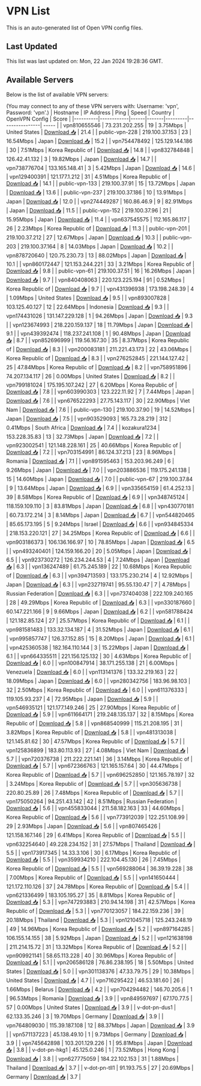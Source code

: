 # VPN List

This is an auto-generated list of Open VPN config files.

## Last Updated

This list was last updated on: Mon, 22 Jan 2024 19:28:36 GMT.

## Available Servers

Below is the list of available VPN servers:

(You may connect to any of these VPN servers with: Username: 'vpn', Password: 'vpn'.)
| Hostname | IP Address | Ping | Speed | Country | OpenVPN Config | Score |
|----------|------------|------|-------|---------|----------------| ----- |
| vpn810655546 | 73.231.202.255 | 19 | 3.75Mbps | United States | [Download 📥](./configs/server_0_US.ovpn) | 21.4 |
| public-vpn-228 | 219.100.37.153 | 23 | 16.54Mbps | Japan | [Download 📥](./configs/server_1_JP.ovpn) | 15.2 |
| vpn754478492 | 125.129.144.186 | 30 | 7.51Mbps | Korea Republic of | [Download 📥](./configs/server_2_KR.ovpn) | 14.8 |
| vpn832784848 | 126.42.41.132 | 3 | 19.82Mbps | Japan | [Download 📥](./configs/server_3_JP.ovpn) | 14.7 |
| vpn738776704 | 133.165.148.41 | 3 | 5.42Mbps | Japan | [Download 📥](./configs/server_4_JP.ovpn) | 14.6 |
| vpn129400391 | 121.177.1.212 | 31 | 4.51Mbps | Korea Republic of | [Download 📥](./configs/server_5_KR.ovpn) | 14.1 |
| public-vpn-133 | 219.100.37.91 | 15 | 13.72Mbps | Japan | [Download 📥](./configs/server_6_JP.ovpn) | 13.6 |
| public-vpn-237 | 219.100.37.186 | 10 | 13.91Mbps | Japan | [Download 📥](./configs/server_7_JP.ovpn) | 12.0 |
| vpn274449287 | 160.86.46.9 | 9 | 82.91Mbps | Japan | [Download 📥](./configs/server_8_JP.ovpn) | 11.5 |
| public-vpn-152 | 219.100.37.96 | 21 | 15.95Mbps | Japan | [Download 📥](./configs/server_9_JP.ovpn) | 11.4 |
| vpn637545575 | 112.165.86.117 | 26 | 2.23Mbps | Korea Republic of | [Download 📥](./configs/server_10_KR.ovpn) | 11.3 |
| public-vpn-201 | 219.100.37.212 | 27 | 12.67Mbps | Japan | [Download 📥](./configs/server_11_JP.ovpn) | 10.3 |
| public-vpn-203 | 219.100.37.164 | 8 | 14.03Mbps | Japan | [Download 📥](./configs/server_12_JP.ovpn) | 10.2 |
| vpn878720640 | 120.75.230.73 | 13 | 88.02Mbps | Japan | [Download 📥](./configs/server_13_JP.ovpn) | 10.1 |
| vpn860172447 | 121.153.244.221 | 33 | 3.21Mbps | Korea Republic of | [Download 📥](./configs/server_14_KR.ovpn) | 9.8 |
| public-vpn-61 | 219.100.37.51 | 16 | 16.26Mbps | Japan | [Download 📥](./configs/server_15_JP.ovpn) | 9.7 |
| vpn840408063 | 220.123.225.194 | 91 | 0.52Mbps | Korea Republic of | [Download 📥](./configs/server_16_KR.ovpn) | 9.7 |
| vpn431396938 | 173.198.248.39 | 4 | 1.09Mbps | United States | [Download 📥](./configs/server_17_US.ovpn) | 9.5 |
| vpn893007828 | 103.125.40.127 | 12 | 22.64Mbps | Indonesia | [Download 📥](./configs/server_18_ID.ovpn) | 9.3 |
| vpn174431026 | 131.147.229.128 | 1 | 94.26Mbps | Japan | [Download 📥](./configs/server_19_JP.ovpn) | 9.3 |
| vpn123674993 | 218.220.159.137 | 18 | 11.79Mbps | Japan | [Download 📥](./configs/server_20_JP.ovpn) | 9.1 |
| vpn439392474 | 118.237.241.108 | 1 | 90.48Mbps | Japan | [Download 📥](./configs/server_21_JP.ovpn) | 8.7 |
| vpn852696999 | 119.56.167.30 | 35 | 8.37Mbps | Korea Republic of | [Download 📥](./configs/server_22_KR.ovpn) | 8.3 |
| vpn200083181 | 211.221.43.173 | 22 | 43.06Mbps | Korea Republic of | [Download 📥](./configs/server_23_KR.ovpn) | 8.3 |
| vpn276252845 | 221.144.127.42 | 25 | 47.84Mbps | Korea Republic of | [Download 📥](./configs/server_24_KR.ovpn) | 8.2 |
| vpn758951896 | 74.207.134.117 | 26 | 0.00Mbps | United States | [Download 📥](./configs/server_25_US.ovpn) | 8.2 |
| vpn799181024 | 175.195.107.242 | 27 | 6.20Mbps | Korea Republic of | [Download 📥](./configs/server_26_KR.ovpn) | 7.8 |
| vpn603990303 | 123.222.11.92 | 7 | 7.44Mbps | Japan | [Download 📥](./configs/server_27_JP.ovpn) | 7.6 |
| vpn676522293 | 27.75.143.117 | 30 | 22.90Mbps | Viet Nam | [Download 📥](./configs/server_28_VN.ovpn) | 7.6 |
| public-vpn-130 | 219.100.37.90 | 19 | 14.52Mbps | Japan | [Download 📥](./configs/server_29_JP.ovpn) | 7.5 |
| vpn903529093 | 165.73.28.219 | 312 | 0.41Mbps | South Africa | [Download 📥](./configs/server_30_ZA.ovpn) | 7.4 |
| kozakura1234 | 153.228.35.83 | 13 | 32.73Mbps | Japan | [Download 📥](./configs/server_31_JP.ovpn) | 7.2 |
| vpn923002541 | 121.148.228.161 | 25 | 40.66Mbps | Korea Republic of | [Download 📥](./configs/server_32_KR.ovpn) | 7.2 |
| vpn703154991 | 86.124.37.213 | 23 | 8.96Mbps | Romania | [Download 📥](./configs/server_33_RO.ovpn) | 7.1 |
| vpn891595463 | 153.203.96.249 | 6 | 9.26Mbps | Japan | [Download 📥](./configs/server_34_JP.ovpn) | 7.0 |
| vpn203886536 | 119.175.241.138 | 15 | 14.60Mbps | Japan | [Download 📥](./configs/server_35_JP.ovpn) | 7.0 |
| public-vpn-67 | 219.100.37.84 | 9 | 13.64Mbps | Japan | [Download 📥](./configs/server_36_JP.ovpn) | 6.9 |
| vpn335654159 | 61.4.252.13 | 39 | 8.58Mbps | Korea Republic of | [Download 📥](./configs/server_37_KR.ovpn) | 6.9 |
| vpn348745124 | 118.159.109.110 | 3 | 83.81Mbps | Japan | [Download 📥](./configs/server_38_JP.ovpn) | 6.8 |
| vpn430770181 | 60.73.172.214 | 3 | 8.14Mbps | Japan | [Download 📥](./configs/server_39_JP.ovpn) | 6.7 |
| vpn544820465 | 85.65.173.195 | 5 | 9.24Mbps | Israel | [Download 📥](./configs/server_40_IL.ovpn) | 6.6 |
| vpn934845334 | 218.153.220.121 | 27 | 34.25Mbps | Korea Republic of | [Download 📥](./configs/server_41_KR.ovpn) | 6.6 |
| vpn903186373 | 106.136.166.97 | 10 | 78.85Mbps | Japan | [Download 📥](./configs/server_42_JP.ovpn) | 6.5 |
| vpn493240401 | 124.159.166.20 | 20 | 5.05Mbps | Japan | [Download 📥](./configs/server_43_JP.ovpn) | 6.5 |
| vpn923730272 | 126.234.244.53 | 4 | 7.24Mbps | Japan | [Download 📥](./configs/server_44_JP.ovpn) | 6.3 |
| vpn136247489 | 61.75.245.189 | 22 | 10.68Mbps | Korea Republic of | [Download 📥](./configs/server_45_KR.ovpn) | 6.3 |
| vpn394713593 | 133.175.230.214 | 4 | 12.92Mbps | Japan | [Download 📥](./configs/server_46_JP.ovpn) | 6.3 |
| vpn232719741 | 95.55.130.47 | 7 | 4.78Mbps | Russian Federation | [Download 📥](./configs/server_47_RU.ovpn) | 6.3 |
| vpn737404038 | 222.109.240.165 | 28 | 49.29Mbps | Korea Republic of | [Download 📥](./configs/server_48_KR.ovpn) | 6.3 |
| vpn330187660 | 60.147.221.166 | 9 | 9.66Mbps | Japan | [Download 📥](./configs/server_49_JP.ovpn) | 6.2 |
| vpn581788424 | 121.182.85.124 | 27 | 25.57Mbps | Korea Republic of | [Download 📥](./configs/server_50_KR.ovpn) | 6.1 |
| vpn981581483 | 133.32.134.187 | 4 | 31.52Mbps | Japan | [Download 📥](./configs/server_51_JP.ovpn) | 6.1 |
| vpn995857747 | 126.37.152.85 | 15 | 8.20Mbps | Japan | [Download 📥](./configs/server_52_JP.ovpn) | 6.1 |
| vpn425360538 | 182.164.110.144 | 3 | 15.22Mbps | Japan | [Download 📥](./configs/server_53_JP.ovpn) | 6.1 |
| vpn664335511 | 221.156.125.132 | 30 | 4.63Mbps | Korea Republic of | [Download 📥](./configs/server_54_KR.ovpn) | 6.0 |
| vpn100847914 | 38.171.255.138 | 21 | 6.00Mbps | Venezuela | [Download 📥](./configs/server_55_VE.ovpn) | 6.0 |
| vpn113141376 | 133.32.219.163 | 22 | 18.09Mbps | Japan | [Download 📥](./configs/server_56_JP.ovpn) | 6.0 |
| vpn280342756 | 183.96.98.103 | 32 | 2.50Mbps | Korea Republic of | [Download 📥](./configs/server_57_KR.ovpn) | 6.0 |
| vpn611376333 | 119.105.93.237 | 4 | 72.95Mbps | Japan | [Download 📥](./configs/server_58_JP.ovpn) | 5.9 |
| vpn546935121 | 121.177.149.246 | 25 | 27.90Mbps | Korea Republic of | [Download 📥](./configs/server_59_KR.ovpn) | 5.9 |
| vpn611664171 | 219.248.135.137 | 32 | 8.15Mbps | Korea Republic of | [Download 📥](./configs/server_60_KR.ovpn) | 5.8 |
| vpn868540999 | 115.21.208.195 | 31 | 3.82Mbps | Korea Republic of | [Download 📥](./configs/server_61_KR.ovpn) | 5.8 |
| vpn481313038 | 121.145.81.62 | 30 | 47.57Mbps | Korea Republic of | [Download 📥](./configs/server_62_KR.ovpn) | 5.7 |
| vpn125836899 | 183.80.113.93 | 27 | 4.08Mbps | Viet Nam | [Download 📥](./configs/server_63_VN.ovpn) | 5.7 |
| vpn720376738 | 211.222.221.141 | 36 | 3.14Mbps | Korea Republic of | [Download 📥](./configs/server_64_KR.ovpn) | 5.7 |
| vpn672366763 | 121.165.157.64 | 30 | 44.47Mbps | Korea Republic of | [Download 📥](./configs/server_65_KR.ovpn) | 5.7 |
| vpn696252850 | 121.165.78.197 | 32 | 3.24Mbps | Korea Republic of | [Download 📥](./configs/server_66_KR.ovpn) | 5.7 |
| vpn305636738 | 220.80.25.89 | 26 | 7.48Mbps | Korea Republic of | [Download 📥](./configs/server_67_KR.ovpn) | 5.7 |
| vpn175050264 | 94.251.43.142 | 42 | 8.51Mbps | Russian Federation | [Download 📥](./configs/server_68_RU.ovpn) | 5.6 |
| vpn455833044 | 211.58.182.163 | 33 | 44.60Mbps | Korea Republic of | [Download 📥](./configs/server_69_KR.ovpn) | 5.6 |
| vpn773912039 | 122.251.108.99 | 29 | 2.93Mbps | Japan | [Download 📥](./configs/server_70_JP.ovpn) | 5.6 |
| vpn807465426 | 121.158.167.146 | 29 | 6.41Mbps | Korea Republic of | [Download 📥](./configs/server_71_KR.ovpn) | 5.5 |
| vpn632254640 | 49.228.234.152 | 31 | 27.57Mbps | Thailand | [Download 📥](./configs/server_72_TH.ovpn) | 5.5 |
| vpn173917345 | 14.33.3.106 | 30 | 6.17Mbps | Korea Republic of | [Download 📥](./configs/server_73_KR.ovpn) | 5.5 |
| vpn359934210 | 222.104.45.130 | 26 | 7.45Mbps | Korea Republic of | [Download 📥](./configs/server_74_KR.ovpn) | 5.5 |
| vpn569288064 | 36.39.19.228 | 38 | 7.00Mbps | Korea Republic of | [Download 📥](./configs/server_75_KR.ovpn) | 5.5 |
| vpn141650444 | 121.172.110.126 | 37 | 24.78Mbps | Korea Republic of | [Download 📥](./configs/server_76_KR.ovpn) | 5.4 |
| vpn621336499 | 183.105.195.27 | 35 | 8.81Mbps | Korea Republic of | [Download 📥](./configs/server_77_KR.ovpn) | 5.3 |
| vpn747293883 | 210.94.14.198 | 31 | 42.57Mbps | Korea Republic of | [Download 📥](./configs/server_78_KR.ovpn) | 5.3 |
| vpn770123057 | 184.22.159.236 | 39 | 20.18Mbps | Thailand | [Download 📥](./configs/server_79_TH.ovpn) | 5.3 |
| vpn121045718 | 125.243.248.19 | 49 | 14.96Mbps | Korea Republic of | [Download 📥](./configs/server_80_KR.ovpn) | 5.2 |
| vpn897164285 | 106.155.14.155 | 38 | 5.92Mbps | Japan | [Download 📥](./configs/server_81_JP.ovpn) | 5.2 |
| vpn121638198 | 211.214.15.72 | 31 | 13.32Mbps | Korea Republic of | [Download 📥](./configs/server_82_KR.ovpn) | 5.2 |
| vpn909921141 | 58.65.113.228 | 40 | 30.96Mbps | Korea Republic of | [Download 📥](./configs/server_83_KR.ovpn) | 5.1 |
| vpn206586128 | 76.86.238.195 | 18 | 5.50Mbps | United States | [Download 📥](./configs/server_84_US.ovpn) | 5.0 |
| vpn301138376 | 47.33.79.75 | 29 | 10.38Mbps | United States | [Download 📥](./configs/server_85_US.ovpn) | 4.7 |
| vpn716295422 | 46.53.181.60 | 26 | 1.66Mbps | Belarus | [Download 📥](./configs/server_86_BY.ovpn) | 4.2 |
| vpn704294482 | 146.70.205.6 | 1 | 96.53Mbps | Romania | [Download 📥](./configs/server_87_RO.ovpn) | 3.9 |
| vpn849597697 | 67.170.77.5 | 57 | 0.00Mbps | United States | [Download 📥](./configs/server_88_US.ovpn) | 3.9 |
| v-dot-pn-dus1 | 62.133.35.246 | 3 | 19.70Mbps | Germany | [Download 📥](./configs/server_89_DE.ovpn) | 3.9 |
| vpn764809030 | 115.39.187.108 | 12 | 88.37Mbps | Japan | [Download 📥](./configs/server_90_JP.ovpn) | 3.9 |
| vpn571137223 | 45.138.49.10 | 1 | 9.73Mbps | Germany | [Download 📥](./configs/server_91_DE.ovpn) | 3.9 |
| vpn745642898 | 103.201.129.226 | 1 | 95.81Mbps | Japan | [Download 📥](./configs/server_92_JP.ovpn) | 3.8 |
| v-dot-pn-hkg1 | 45.125.0.246 | 1 | 73.52Mbps | Hong Kong | [Download 📥](./configs/server_93_HK.ovpn) | 3.8 |
| vpn627775059 | 184.22.102.153 | 31 | 1.88Mbps | Thailand | [Download 📥](./configs/server_94_TH.ovpn) | 3.7 |
| v-dot-pn-tll1 | 91.193.75.5 | 27 | 20.69Mbps | Germany | [Download 📥](./configs/server_95_DE.ovpn) | 3.7 |
